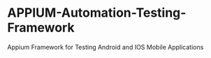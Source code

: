 # APPIUM-Automation-Testing-Framework
Appium Framework for Testing Android and IOS Mobile Applications
